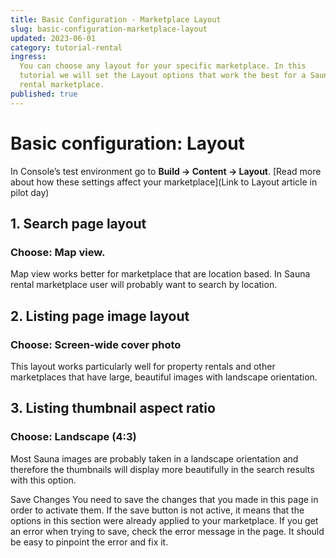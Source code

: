```yaml
---
title: Basic Configuration - Marketplace Layout
slug: basic-configuration-marketplace-layout
updated: 2023-06-01
category: tutorial-rental
ingress:
  You can choose any layout for your specific marketplace. In this
  tutorial we will set the Layout options that work the best for a Sauna
  rental marketplace.
published: true
---
```


# Basic configuration: Layout

In Console’s test environment go to **Build → Content → Layout**. [Read
more about how these settings affect your marketplace](Link to Layout
article in pilot day)

## 1. Search page layout

### Choose: Map view.

Map view works better for marketplace that are location based. In Sauna
rental marketplace user will probably want to search by location.

## 2. Listing page image layout

### Choose: Screen-wide cover photo

This layout works particularly well for property rentals and other
marketplaces that have large, beautiful images with landscape
orientation.

## 3. Listing thumbnail aspect ratio

### Choose: Landscape (4:3)

Most Sauna images are probably taken in a landscape orientation and
therefore the thumbnails will display more beautifully in the search
results with this option.

Save Changes You need to save the changes that you made in this page in
order to activate them. If the save button is not active, it means that
the options in this section were already applied to your marketplace. If
you get an error when trying to save, check the error message in the
page. It should be easy to pinpoint the error and fix it.
